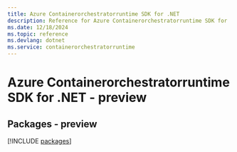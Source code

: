 ```yaml
---
title: Azure Containerorchestratorruntime SDK for .NET
description: Reference for Azure Containerorchestratorruntime SDK for .NET
ms.date: 12/18/2024
ms.topic: reference
ms.devlang: dotnet
ms.service: containerorchestratorruntime
---
```

# Azure Containerorchestratorruntime SDK for .NET - preview
## Packages - preview
[!INCLUDE [packages](containerorchestratorruntime-index.md)]